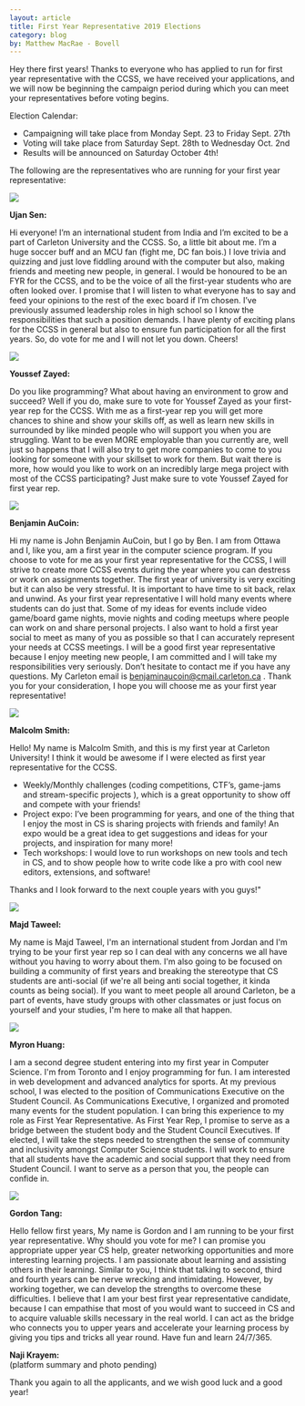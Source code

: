 ```yaml
---
layout: article
title: First Year Representative 2019 Elections
category: blog
by: Matthew MacRae - Bovell
---
```

Hey there first years! Thanks to everyone who has applied to run for first year representative with the CCSS, we have received your applications, and we will now be beginning the campaign period during which you can meet your representatives before voting begins.

Election Calendar:

  - Campaigning will take place from Monday Sept. 23 to Friday Sept. 27th
  - Voting will take place from Saturday Sept. 28th to Wednesday  Oct. 2nd
  - Results will be announced on Saturday October 4th!

The following are the representatives who are running for your first year representative:


<img src='/images/election_2018/first_rep/ujan.png' />  

**Ujan Sen:**  

Hi everyone! I’m an international student from India and I’m excited to be a part of Carleton University and the CCSS. So, a little bit about me.
I’m a huge soccer buff and an MCU fan (fight me, DC fan bois.) I love trivia and quizzing and just love fiddling around with the computer but also, making friends and meeting new people, in general. I would be honoured to be an FYR for the CCSS, and to be the voice of all the first-year students who are often looked over. I promise that I will listen to what everyone has to say and feed your opinions to the rest of the exec board if I’m chosen. I’ve previously assumed leadership roles in high school so I know the responsibilities that such a position demands. I have plenty of exciting plans for the CCSS in general but also to ensure fun participation for all the first years. So, do vote for me and I will not let you down. Cheers!


<img src='/images/election_2018/first_rep/youssef.png' />  

**Youssef Zayed:**  

Do you like programming? What about having an environment to grow and succeed? Well if you do, make sure to vote for Youssef Zayed as your first-year rep for the CCSS. With me as a first-year rep you will get more chances to shine and show your skills off, as well as learn new skills in surrounded by like minded people who will support you when you are struggling. Want to be even MORE employable than you currently are, well just so happens that I will also try to get more companies to come to you looking for someone with your skillset to work for them. But wait there is more, how would you like to work on an incredibly large mega project with most of the CCSS participating? Just make sure to vote Youssef Zayed for first year rep.

<img src='/images/election_2018/first_rep/ben.png' />

**Benjamin AuCoin:**  

Hi my name is John Benjamin AuCoin, but I go by Ben. I am from Ottawa and I, like you, am a first year in the computer science program. If you choose to vote for me as your first year representative for the CCSS, I will strive to create more CCSS events during the year where you can destress or work on assignments together.
The first year of university is very exciting but it can also be very stressful. It is important to have time to sit back, relax and unwind. As your first year representative I will hold many events where students can do just that. Some of my ideas for events include video game/board game nights, movie nights and coding meetups where people can work on and share personal projects. I also want to hold a first year social to meet as many of you as possible so that I can accurately represent your needs at CCSS meetings.
I will be a good first year representative because I enjoy meeting new people, I am committed and I will take my responsibilities very seriously. Don’t hesitate to contact me if you have any questions. My Carleton email is <a href="mailto:benjaminaucoin@cmail.carleton.ca">benjaminaucoin@cmail.carleton.ca</a> . Thank you for your consideration, I hope you will choose me as your first year representative!


<img src='/images/election_2018/first_rep/malcolm.png' />  

**Malcolm Smith:**  

Hello! My name is Malcolm Smith, and this is my first year at Carleton University! I think it would be awesome if I were elected as first year representative for the CCSS.


  - Weekly/Monthly challenges (coding competitions, CTF’s, game-jams and stream-specific projects ), which is a great opportunity to show off and compete with your friends!
  - Project expo: I’ve been programming for years, and one of the thing that I enjoy the most in CS is sharing projects with friends and family! An expo would be a great idea to get suggestions and ideas for your projects, and inspiration for many more!
  - Tech workshops: I would love to run workshops on new tools and tech in CS, and to show people how to write code like a pro with cool new editors, extensions, and software!

Thanks and I look forward to the next couple years with you guys!"

<img src='/images/election_2018/first_rep/majd.png' />  

**Majd Taweel:**  

My name is Majd Taweel, I'm an international student from Jordan and I'm trying to be your first year rep so I can deal with any concerns we all have without you having to worry about them. I'm also going to be focused on building a community of first years and breaking the stereotype that CS students are anti-social (if we're all being anti social together, it kinda counts as being social). If you want to meet people all around Carleton, be a part of events, have study groups with other classmates or just focus on yourself and your studies, I'm here to make all that happen.

<img src='/images/election_2018/first_rep/myron.png' />  

**Myron Huang:**  

I am a second degree student entering into my first year in Computer Science. I'm from Toronto and I enjoy programming for fun. I am interested in web development and advanced analytics for sports. At my previous school, I was elected to the position of  Communications Executive on the Student Council. As Communications Executive, I organized and promoted many events for the student population.  I can bring this experience to my role as First Year Representative. As First Year Rep, I promise to serve as a bridge between the student body and the Student Council Executives. If elected, I will take the steps needed to strengthen the sense of community and inclusivity amongst Computer Science students. I will work to ensure that all students have the academic and social support that they need from Student Council. I want to serve as a person that you, the people can confide in.

<img src='/images/election_2018/first_rep/gordan.png' />  

**Gordon Tang:**  

Hello fellow first years,
My name is Gordon and I am running to be your first year representative.
Why should you vote for me? I can promise you appropriate upper year CS help, greater networking opportunities and more interesting learning projects.
I am passionate about learning and assisting others in their learning. Similar to you, I think that talking to second, third and fourth years can be nerve wrecking and intimidating. However, by working together, we can develop the strengths to overcome these difficulties.
I believe that I am your best first year representative candidate, because I can empathise that most of you would want to succeed in CS and to acquire valuable skills necessary in the real world.
I can act as the bridge who connects you to upper years and accelerate your learning process by giving you tips and tricks all year round.
Have fun and learn 24/7/365.


**Naji Krayem:**  
(platform summary and photo pending)

Thank you again to all the applicants, and we wish good luck and a good year!
